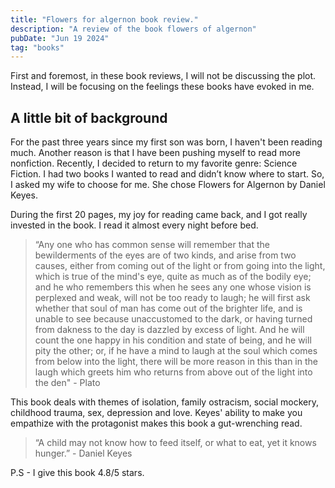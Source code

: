 ```yaml
---
title: "Flowers for algernon book review."
description: "A review of the book flowers of algernon"
pubDate: "Jun 19 2024"
tag: "books"
---
```


First and foremost, in these book reviews, I will not be discussing the plot. Instead, I will be focusing on the feelings these books have evoked in me.

## A little bit of background

For the past three years since my first son was born, I haven't been reading much. Another reason is that I have been pushing myself to read more nonfiction. Recently, I decided to return to my favorite genre: Science Fiction. I had two books I wanted to read and didn’t know where to start. So, I asked my wife to choose for me. She chose Flowers for Algernon by Daniel Keyes.

During the first 20 pages, my joy for reading came back, and I got really invested in the book. I read it almost every night before bed.

> “Any one who has common sense will remember that the bewilderments of the eyes are of two kinds, and arise from two causes, either from coming out of the light or from going into the light, which is true of the mind's eye, quite as much as of the bodily eye; and he who remembers this when he sees any one whose vision is perplexed and weak, will not be too ready to laugh; he will first ask whether that soul of man has come out of the brighter life, and is unable to see because unaccustomed to the dark, or having turned from dakness to the day is dazzled by excess of light. And he will count the one happy in his condition and state of being, and he will pity the other; or, if he have a mind to laugh at the soul which comes from below into the light, there will be more reason in this than in the laugh which greets him who returns from above out of the light into the den" - Plato

This book deals with themes of isolation, family ostracism, social mockery, childhood trauma, sex, depression and love. Keyes' ability to make you empathize with the protagonist makes this book a gut-wrenching read.

> “A child may not know how to feed itself, or what to eat, yet it knows hunger.” - Daniel Keyes

P.S - I give this book 4.8/5 stars.
